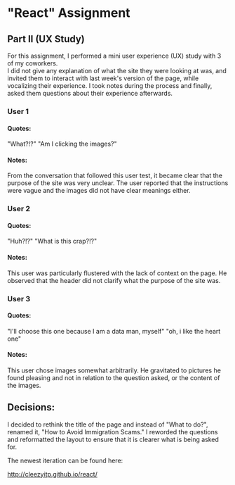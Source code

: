 # "React" Assignment

## Part II (UX Study)

For this assignment, I performed a mini user experience (UX) study with 3 of my coworkers.  
I did not give any explanation of what the site they were looking at was, and invited them to interact with last week's version of the page, while vocalizing their experience. I took notes during the process and finally, asked them questions about their experience afterwards. 

### User 1

#### Quotes:
"What?!?"
"Am I clicking the images?"

#### Notes:
From the conversation that followed this user test, it became clear that the purpose of the site was very unclear. The user reported that the instructions were vague and the images did not have clear meanings either. 

### User 2

#### Quotes:
"Huh?!?"
"What is this crap?!?"

#### Notes:
This user was particularly flustered with the lack of context on the page. He observed that the header did not clarify what the purpose of the site was. 


### User 3

#### Quotes:
"I'll choose this one because I am a data man, myself"
"oh, i like the heart one"

#### Notes:
This user chose images somewhat arbitrarily. He gravitated to pictures he found pleasing and not in relation to the question asked, or the content of the images.



## Decisions:

I decided to rethink the title of the page and instead of "What to do?", renamed it, "How to Avoid Immigration Scams."
I reworded the questions and reformatted the layout to ensure that it is clearer what is being asked for.

The newest iteration can be found here:

http://cleezyitp.github.io/react/


